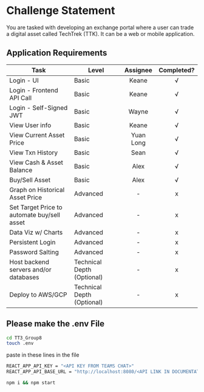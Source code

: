 # Challenge Statement
You are tasked with developing an exchange portal where a user can trade a digital asset called TechTrek (TTK). It can be a web or mobile application.

 ## Application Requirements
| Task |  Level | Assignee  |  Completed? |
| ---- | ------ | :-: | :---------: |
| Login - UI | Basic | Keane | √ | 
| Login - Frontend API Call | Basic | Keane | √ | 
| Login - Self-Signed JWT | Basic | Wayne | √ | 
| View User info | Basic | Keane | √ | 
| View Current Asset Price | Basic | Yuan Long | √ | 
| View Txn History | Basic | Sean | √ |
| View Cash & Asset Balance | Basic | Alex | √ |
| Buy/Sell Asset | Basic | Alex | √
| Graph on Historical Asset Price | Advanced | - | x
| Set Target Price to automate buy/sell asset | Advanced | - | x
| Data Viz w/ Charts | Advanced | - | x
| Persistent Login | Advanced | - | x
| Password Salting | Advanced | - | x
| Host backend servers and/or databases | Technical Depth (Optional) | - | x
| Deploy to AWS/GCP | Technical Depth (Optional) | - |  x



## Please make the .env File
```sh
cd TT3_Group8
touch .env
```
paste in these lines in the file
```sh
REACT_APP_API_KEY = "<API KEY FROM TEAMS CHAT>"
REACT_APP_API_BASE_URL = "http://localhost:8080/<API LINK IN DOCUMENTATION>"
```
```sh
npm i && npm start
```
